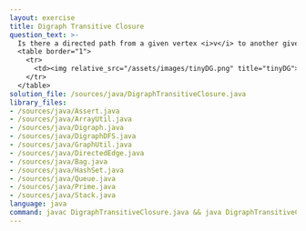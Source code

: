 ```yaml
---
layout: exercise
title: Digraph Transitive Closure
question_text: >-
  Is there a directed path from a given vertex <i>v</i> to another given vertex <i>w</i>?
  <table border="1">
    <tr>
      <td><img relative_src="/assets/images/tinyDG.png" title="tinyDG"></td>
    </tr>
  </table>
solution_file: /sources/java/DigraphTransitiveClosure.java
library_files:
- /sources/java/Assert.java
- /sources/java/ArrayUtil.java
- /sources/java/Digraph.java
- /sources/java/DigraphDFS.java
- /sources/java/GraphUtil.java
- /sources/java/DirectedEdge.java
- /sources/java/Bag.java
- /sources/java/HashSet.java
- /sources/java/Queue.java
- /sources/java/Prime.java
- /sources/java/Stack.java
language: java
command: javac DigraphTransitiveClosure.java && java DigraphTransitiveClosure
---
```

